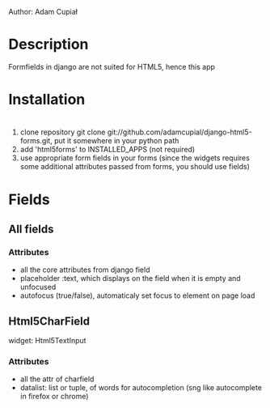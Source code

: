 Author: Adam Cupiał

# Description

Formfields in django are not suited for HTML5, hence this app

# Installation
#
1. clone repository git clone git://github.com/adamcupial/django-html5-forms.git, put it somewhere in your python path
2. add 'html5forms' to INSTALLED_APPS (not required)
3. use appropriate form fields in your forms (since the widgets requires some additional attributes passed from forms, you should use fields)

# Fields

## All fields

### Attributes
 * all the core attributes from django field
 * placeholder :text, which displays on the field when it is empty and unfocused
 * autofocus (true/false), automaticaly set focus to element on page load

## Html5CharField

widget: Html5TextInput

### Attributes
 * all the attr of charfield
 * datalist: list or tuple, of words for autocompletion (sng like autocomplete in firefox or chrome)
